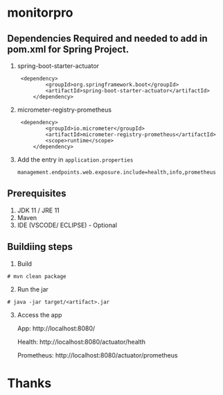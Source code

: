 # monitorpro

## Dependencies Required and needed to add in pom.xml for Spring Project.
1. spring-boot-starter-actuator
   ```
   	<dependency>
			<groupId>org.springframework.boot</groupId>
			<artifactId>spring-boot-starter-actuator</artifactId>
		</dependency>
   ```

2. micrometer-registry-prometheus
   ```
   	<dependency>
			<groupId>io.micrometer</groupId>
			<artifactId>micrometer-registry-prometheus</artifactId>
			<scope>runtime</scope>
		</dependency>
   ```
3. Add the entry in `application.properties`
   ```
   management.endpoints.web.exposure.include=health,info,prometheus
   ```

## Prerequisites
1. JDK 11 / JRE 11
2. Maven
3. IDE (VSCODE/ ECLIPSE) - Optional

## Buildiing steps

1. Build
```
# mvn clean package
```

2. Run the jar
```
# java -jar target/<artifact>.jar
```

3. Access the app

   App: http://localhost:8080/
   
   Health: http://localhost:8080/actuator/health
   
   Prometheus: http://localhost:8080/actuator/prometheus

# Thanks 
